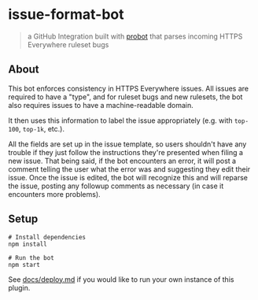 # issue-format-bot

> a GitHub Integration built with [probot](https://github.com/probot/probot) that parses incoming HTTPS Everywhere ruleset bugs

## About

This bot enforces consistency in HTTPS Everywhere issues. All issues are required to have a "type", and for ruleset bugs and new rulesets, the bot also requires issues to have a machine-readable domain.

It then uses this information to label the issue appropriately (e.g. with `top-100`, `top-1k`, etc.).

All the fields are set up in the issue template, so users shouldn't have any trouble if they just follow the instructions they're presented when filing a new issue. That being said, if the bot encounters an error, it will post a comment telling the user what the error was and suggesting they edit their issue. Once the issue is edited, the bot will recognize this and will reparse the issue, posting any followup comments as necessary (in case it encounters more problems).

## Setup

```
# Install dependencies
npm install

# Run the bot
npm start
```

See [docs/deploy.md](docs/deploy.md) if you would like to run your own instance of this plugin.
